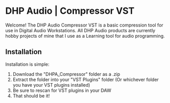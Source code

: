 # DHP Audio | Compressor VST
  Welcome! The DHP Audio Compressor VST is a basic compression tool for use in Digital Audio Workstations. All DHP Audio products are currently hobby projects of mine that I use as a Learning tool for audio programming.
  
## Installation
  Installation is simple:
  1. Download the "DHPA_Compressor" folder as a .zip
  2. Extract the folder into your "VST Plugins" folder (Or whichever folder you have your VST plugins installed)
  3. Be sure to rescan for VST plugins in your DAW
  4. That should be it!
